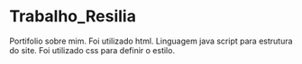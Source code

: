 # Trabalho_Resilia
Portifolio sobre  mim.
Foi utilizado html.
Linguagem java script para estrutura do site.
Foi utilizado css para definir o estilo.
